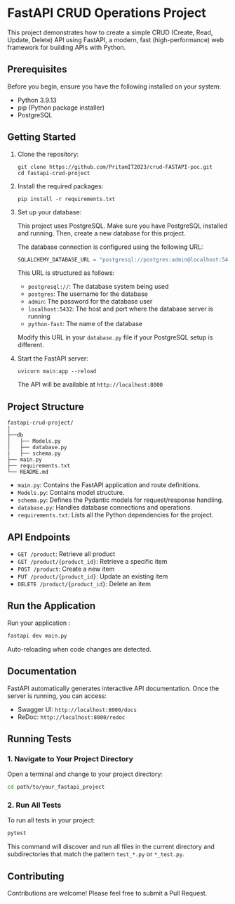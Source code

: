# FastAPI CRUD Operations Project

This project demonstrates how to create a simple CRUD (Create, Read, Update, Delete) API using FastAPI, a modern, fast (high-performance) web framework for building APIs with Python.

## Prerequisites

Before you begin, ensure you have the following installed on your system:

- Python 3.9.13
- pip (Python package installer)
- PostgreSQL

## Getting Started

1. Clone the repository:
   ```
   git clone https://github.com/PritamIT2023/crud-FASTAPI-poc.git
   cd fastapi-crud-project
   ```

2. Install the required packages:
   ```
   pip install -r requirements.txt
   ```

3. Set up your database:
   
   This project uses PostgreSQL. Make sure you have PostgreSQL installed and running. Then, create a new database for this project.

   The database connection is configured using the following URL:

   ```python
   SQLALCHEMY_DATABASE_URL = "postgresql://postgres:admin@localhost:5432/python-fast"
   ```

   This URL is structured as follows:
   - `postgresql://`: The database system being used
   - `postgres`: The username for the database
   - `admin`: The password for the database user
   - `localhost:5432`: The host and port where the database server is running
   - `python-fast`: The name of the database

   Modify this URL in your `database.py` file if your PostgreSQL setup is different.

4. Start the FastAPI server:
   ```
   uvicorn main:app --reload
   ```

   The API will be available at `http://localhost:8000`

## Project Structure

```
fastapi-crud-project/
│
├──db
│   ├── Models.py
│   ├── database.py
|   ├── schema.py
├── main.py
├── requirements.txt
└── README.md
```

- `main.py`: Contains the FastAPI application and route definitions.
- `Models.py`: Contains model structure.
- `schema.py`: Defines the Pydantic models for request/response handling.
- `database.py`: Handles database connections and operations.
- `requirements.txt`: Lists all the Python dependencies for the project.

## API Endpoints

- `GET /product`: Retrieve all product
- `GET /product/{product_id}`: Retrieve a specific item
- `POST /product`: Create a new item
- `PUT /product/{product_id}`: Update an existing item
- `DELETE /product/{product_id}`: Delete an item


## Run the Application

Run your application :

```bash
fastapi dev main.py
```

Auto-reloading when code changes are detected.


## Documentation

FastAPI automatically generates interactive API documentation. Once the server is running, you can access:

- Swagger UI: `http://localhost:8000/docs`
- ReDoc: `http://localhost:8000/redoc`

## Running Tests

### 1. Navigate to Your Project Directory

Open a terminal and change to your project directory:

```bash
cd path/to/your_fastapi_project
```

### 2. Run All Tests

To run all tests in your project:

```bash
pytest
```

This command will discover and run all files in the current directory and subdirectories that match the pattern `test_*.py` or `*_test.py`.


## Contributing

Contributions are welcome! Please feel free to submit a Pull Request.
